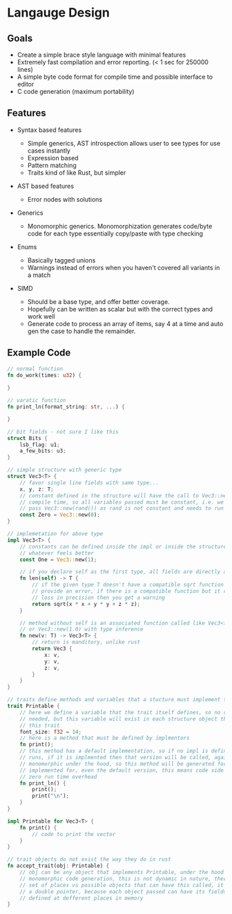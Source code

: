 # Langauge Design

## Goals

* Create a simple brace style language with minimal features
* Extremely fast compilation and error reporting. (< 1 sec for 250000 lines)
* A simple byte code format for compile time and possible interface to editor
* C code generation (maximum portability)

## Features

* Syntax based features
  * Simple generics, AST introspection allows user to see types for use cases instantly
  * Expression based
  * Pattern matching
  * Traits kind of like Rust, but simpler

* AST based features
  * Error nodes with solutions

* Generics
  * Monomorphic generics. Monomorphization generates code/byte code for each type
  essentially copy/paste with type checking

* Enums
  * Basically tagged unions
  * Warnings instead of errors when you haven't covered all variants in a match

* SIMD
  * Should be a base type, and offer better coverage. 
  * Hopefully can be written as scalar but with the correct types and work well
  * Generate code to process an array of items, say 4 at a time and auto gen the case to handle the remainder.


## Example Code

``` Rust
// normal function
fn do_work(times: u32) {
    
}

// varatic function
fn print_ln(format_string: str, ...) {

}

// bit fields - not sure I like this
struct Bits {
    lsb_flag: u1;
    a_few_bits: u3;
}

// simple structure with generic type
struct Vec3<T> {
    // favor single line fields with same type...
    x, y, z: T;
    // constant defined in the structure will have the call to Vec3::new() run at
    // compile time, so all variables passed must be constant, i.e. we couldn't
    // pass Vec3::new(rand()) as rand is not constant and needs to run at runtime
    const Zero = Vec3::new(0);
}

// implemetation for above type
impl Vec3<T> {
    // constants can be defined inside the impl or inside the structure definition,
    // whatever feels better
    const One = Vec3::new(1);

    // if you declare self as the first type, all fields are directly available
    fn len(self) -> T {
        // if the given type T doesn't have a compatible sqrt function we will 
        // provide an error, if there is a compatible function but it causes a
        // loss in precision then you get a warning
        return sqrt(x * x + y * y + z * z);
    }

    // method without self is an associated function called like Vec3<f32>::new()
    // or Vec3::new(1.0) with type inference
    fn new(v: T) -> Vec3<T> {
        // return is manditory, unlike rust
        return Vec3 {
            x: v,
            y: v,
            z: v,
        }
    }
}

// traits define methods and variables that a stucture must implement to be compliant
trait Printable {
    // here we define a variable that the trait itself defines, so no redefiition is
    // needed, but this variable will exist in each structure object that implements
    // this trait
    font_size: f32 = 14;
    // here is a method that must be defined by implmentors
    fn print();
    // this method has a default implementation, so if no impl is defined then this 
    // runs, if it is implmented then that version will be called, again this is 
    // monomorphic under the hood, so this method will be generated for each type it's
    // implemented for, even the default version, this means code side penalty for
    // zero run time overhead
    fn print_ln() {
        print();
        print("\n");
    }
}

impl Printable for Vec3<T> {
    fn print() {
        // code to print the vector
    }
}

// trait objects do not exist the way they do in rust
fn accept_trait(obj: Printable) {
    // obj can be any object that implements Printable, under the hood we again use
    // monomorphic code generation, this is not dynamic in nature, there is a finite
    // set of places vs possible objects that can have this called, it is however 
    // a double pointer, because each object passed can have its fields and methods 
    // defined at defferent places in memory
}
```